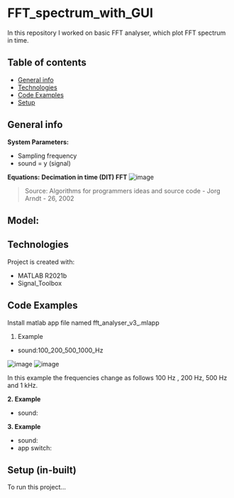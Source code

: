 # FFT_spectrum_with_GUI
In this repository I worked on basic FFT analyser, which plot FFT spectrum in time.

## Table of contents
* [General info](#general-info)
* [Technologies](#technologies)
* [Code Examples](#code-Examples)
* [Setup](#setup)

## General info


**System Parameters:**
 - Sampling frequency
 - sound = y (signal)


**Equations:**
**Decimation in time (DIT) FFT**
![image](https://user-images.githubusercontent.com/61761700/154257850-83140ec6-2b14-46dc-aa5d-2801400d6045.png)

> Source: Algorithms for programmers ideas and source code -  Jorg Arndt - 26, 2002

**Model:**
- 

## Technologies
Project is created with:
- MATLAB R2021b
- Signal_Toolbox

## Code Examples
Install matlab app file named fft_analyser_v3_.mlapp


1. Example
 * sound:100_200_500_1000_Hz

![image](https://user-images.githubusercontent.com/61761700/154258755-cbaa688e-eb7f-4657-a36d-46352712c9eb.png)
![image](https://user-images.githubusercontent.com/61761700/154258780-b7c09eb0-d301-481d-8e5a-fb435a773cda.png)

In this example the frequencies change as follows 100 Hz , 200 Hz, 500 Hz and 1 kHz.

**2. Example**
 * sound:

**3. Example**
 * sound:
 * app switch: 


## Setup (in-built)
To run this project...

